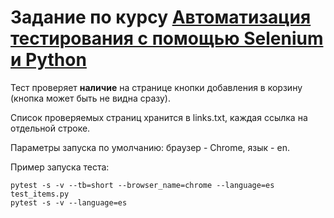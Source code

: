 # Задание по курсу [Автоматизация тестирования с помощью Selenium и Python](https://stepik.org/course/575/syllabus)

Тест проверяет **наличие** на странице кнопки добавления в корзину (кнопка может быть не видна сразу).

Список проверяемых страниц хранится в links.txt, каждая ссылка на отдельной строке.

Параметры запуска по умолчанию: браузер - Chrome, язык - en.

Пример запуска теста:

    pytest -s -v --tb=short --browser_name=chrome --language=es test_items.py
    pytest -s -v --language=es
